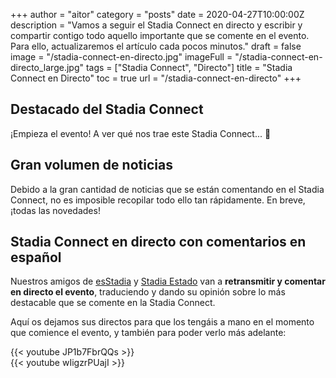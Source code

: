 +++
author = "aitor"
category = "posts"
date = 2020-04-27T10:00:00Z
description = "Vamos a seguir el Stadia Connect en directo y escribir y compartir contigo todo aquello importante que se comente en el evento. Para ello, actualizaremos el artículo cada pocos minutos."
draft = false
image = "/stadia-connect-en-directo.jpg"
imageFull = "/stadia-connect-en-directo_large.jpg"
tags = ["Stadia Connect", "Directo"]
title = "Stadia Connect en Directo"
toc = true
url = "/stadia-connect-en-directo"
+++

## Destacado del Stadia Connect

¡Empieza el evento! A ver qué nos trae este Stadia Connect... 🤔

## Gran volumen de noticias

Debido a la gran cantidad de noticias que se están comentando en el Stadia Connect, no es imposible recopilar todo ello tan rápidamente. En breve, ¡todas las novedades!

## Stadia Connect en directo con comentarios en español

Nuestros amigos de <a class="u-anchor" href="https://www.youtube.com/channel/UCBK-chEDLGoLJfYE7LrdQxw" target="_blank" rel="nofollow noopener">esStadia</a> y <a class="u-anchor" href="https://www.youtube.com/watch?v=wIigzrPUajI" target="_blank" rel="nofollow noopener">Stadia Estado</a> van a **retransmitir y comentar en directo el evento**, traduciendo y dando su opinión sobre lo más destacable que se comente en la Stadia Connect.

Aquí os dejamos sus directos para que los tengáis a mano en el momento que comience el evento, y también para poder verlo más adelante:

<div class="u-youtube">
  {{< youtube JP1b7FbrQQs >}}
</div>

<div class="u-youtube">
  {{< youtube wIigzrPUajI >}}
</div>